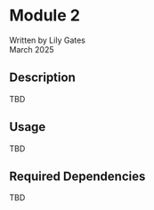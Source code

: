 # Module 2

Written by Lily Gates  
March 2025

## Description
TBD

## Usage
TBD

## Required Dependencies
TBD